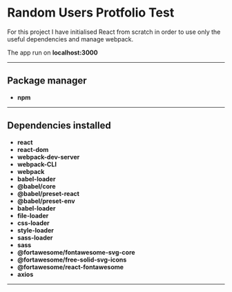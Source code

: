 # Random Users Protfolio Test

For this project I have initialised React from scratch in order to use only the useful dependencies and manage webpack.

The app run on **localhost:3000**

___

## Package manager

- **npm**

___

## Dependencies installed

- **react** 
- **react-dom** 
- **webpack-dev-server**
- **webpack-CLI**
- **webpack**
- **babel-loader**
- **@babel/core**
- **@babel/preset-react**
- **@babel/preset-env**
- **babel-loader**
- **file-loader**
- **css-loader**
- **style-loader**
- **sass-loader**
- **sass**
- **@fortawesome/fontawesome-svg-core**
- **@fortawesome/free-solid-svg-icons**
- **@fortawesome/react-fontawesome**
- **axios**

___



